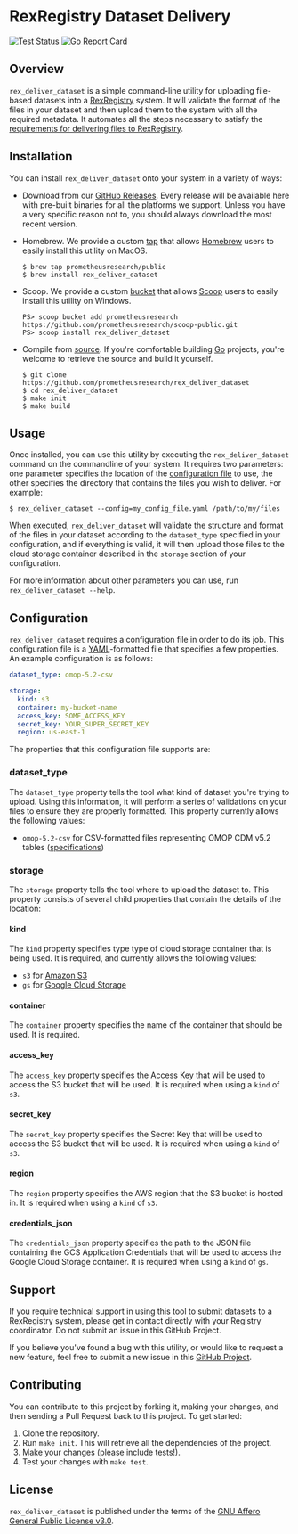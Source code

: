 # RexRegistry Dataset Delivery

[![Test Status](https://github.com/prometheusresearch/rex_deliver_dataset/workflows/Test/badge.svg)](https://github.com/prometheusresearch/rex_deliver_dataset/actions)
[![Go Report Card](https://goreportcard.com/badge/github.com/prometheusresearch/rex_deliver_dataset)](https://goreportcard.com/report/github.com/prometheusresearch/rex_deliver_dataset)


## Overview

`rex_deliver_dataset` is a simple command-line utility for uploading file-based
datasets into a [RexRegistry](https://www.prometheusresearch.com/) system. It
will validate the format of the files in your dataset and then upload them to
the system with all the required metadata. It automates all the steps necessary
to satisfy the [requirements for delivering files to
RexRegistry](doc/dataset_delivery_requirements.md).


## Installation

You can install `rex_deliver_dataset` onto your system in a variety of ways:

* Download from our [GitHub
  Releases](https://github.com/prometheusresearch/rex_deliver_dataset/releases).
  Every release will be available here with pre-built binaries for all the
  platforms we support. Unless you have a very specific reason not to, you
  should always download the most recent version.

* Homebrew. We provide a custom
  [tap](https://github.com/prometheusresearch/homebrew-public) that allows
  [Homebrew](https://brew.sh) users to easily install this utility on MacOS.

  ```
  $ brew tap prometheusresearch/public
  $ brew install rex_deliver_dataset
  ```

* Scoop. We provide a custom
  [bucket](https://github.com/prometheusresearch/scoop-public) that allows
  [Scoop](https://scoop.sh) users to easily install this utility on Windows.

  ```
  PS> scoop bucket add prometheusresearch https://github.com/prometheusresearch/scoop-public.git
  PS> scoop install rex_deliver_dataset
  ```

* Compile from
  [source](https://github.com/prometheusresearch/rex_deliver_dataset). If
  you're comfortable building [Go](https://golang.org) projects, you're welcome
  to retrieve the source and build it yourself.

  ```
  $ git clone https://github.com/prometheusresearch/rex_deliver_dataset
  $ cd rex_deliver_dataset
  $ make init
  $ make build
  ```


## Usage

Once installed, you can use this utility by executing the `rex_deliver_dataset`
command on the commandline of your system. It requires two parameters: one
parameter specifies the location of the [configuration file](#configuration) to
use, the other specifies the directory that contains the files you wish to
deliver. For example:

    $ rex_deliver_dataset --config=my_config_file.yaml /path/to/my/files

When executed, `rex_deliver_dataset` will validate the structure and format of
the files in your dataset according to the `dataset_type` specified in your
configuration, and if everything is valid, it will then upload those files to
the cloud storage container described in the `storage` section of your
configuration.

For more information about other parameters you can use, run
``rex_deliver_dataset --help``.


## Configuration

`rex_deliver_dataset` requires a configuration file in order to do its job.
This configuration file is a [YAML](https://yaml.org)-formatted file that
specifies a few properties. An example configuration is as follows:

```yaml
dataset_type: omop-5.2-csv

storage:
  kind: s3
  container: my-bucket-name
  access_key: SOME_ACCESS_KEY
  secret_key: YOUR_SUPER_SECRET_KEY
  region: us-east-1
```

The properties that this configuration file supports are:

### dataset_type

The `dataset_type` property tells the tool what kind of dataset you're trying
to upload. Using this information, it will perform a series of validations on
your files to ensure they are properly formatted. This property currently
allows the following values:

* `omop-5.2-csv` for CSV-formatted files representing OMOP CDM v5.2 tables
  ([specifications](doc/omop_52_csv.md))

### storage

The `storage` property tells the tool where to upload the dataset to. This
property consists of several child properties that contain the details of the
location:

#### kind

The `kind` property specifies type type of cloud storage container that is
being used. It is required, and currently allows the following values:

* `s3` for [Amazon S3](https://aws.amazon.com/s3)
* `gs` for [Google Cloud Storage](https://cloud.google.com/storage)

#### container

The `container` property specifies the name of the container that should be
used. It is required.

#### access_key

The `access_key` property specifies the Access Key that will be used to access
the S3 bucket that will be used. It is required when using a `kind` of `s3`.

#### secret_key

The `secret_key` property specifies the Secret Key that will be used to access
the S3 bucket that will be used. It is required when using a `kind` of `s3`.

#### region

The `region` property specifies the AWS region that the S3 bucket is hosted in.
It is required when using a `kind` of `s3`.

#### credentials_json

The `credentials_json` property specifies the path to the JSON file containing
the GCS Application Credentials that will be used to access the Google Cloud
Storage container. It is required when using a `kind` of `gs`.


## Support

If you require technical support in using this tool to submit datasets to a
RexRegistry system, please get in contact directly with your Registry
coordinator. Do not submit an issue in this GitHub Project.

If you believe you've found a bug with this utility, or would like to request
a new feature, feel free to submit a new issue in this [GitHub
Project](https://github.com/prometheusresearch/rex_deliver_dataset/issues).


## Contributing

You can contribute to this project by forking it, making your changes, and then
sending a Pull Request back to this project. To get started:

1. Clone the repository.
2. Run `make init`. This will retrieve all the dependencies of the project.
3. Make your changes (please include tests!).
4. Test your changes with `make test`.


## License

`rex_deliver_dataset` is published under the terms of the [GNU Affero General
Public License v3.0](https://www.gnu.org/licenses/agpl-3.0.en.html).


